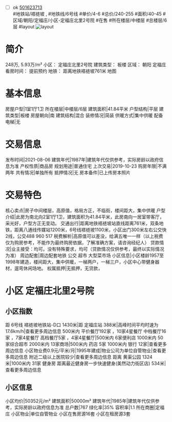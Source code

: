 - [ ] ok [501623713](https://bj.5i5j.com/ershoufang/501623713.html)  
 #地铁站/褡裢坡 ,  #地铁线/6号线
#单价/4-6 #总价/240-255 #面积/40-45   #区域/朝阳/定福庄/小区-定福庄北里2号院 #在售 #所在楼层/中楼层 #总楼层/6层 #layout 
![layout](http://image2a.5i5j.com/bdir/layout/affbb91b484249748c6f6eb292095fc7.jpg_P5.jpg) 
# 简介 
 248万,  5.93万/m² 
小区： 定福庄北里2号院
建筑类型： 板楼
区域： 朝阳 定福庄
看房时间： 提前预约
地铁： 距离地铁褡裢坡761米 地图
# 基本信息 
 房屋户型|1室1厅1卫
所在楼层|中楼层/6层
建筑面积|41.84平米
户型结构|平层
建筑类型|板楼
房屋朝向|南
建筑结构|混合
装修情况|简装
供暖方式|集中供暖
配备电梯|无
# 交易信息 
 发布时间|2021-08-06
建筑年代|1987年|建筑年代仅供参考，实际房龄以政府信息为准
产权性质|商品房
规划用途|普通住宅
上次交易|2019-10-23
购房年限|不满两年
共有情况|单独所有
抵押情况|无
房本备件|已上传房本照片
# 交易特色 
 核心卖点|房子中间楼层，高原值，格局方正，不临街，楼间距大，集中供暖
户型介绍|此房为南北向2室1厅1卫，建筑面积为41.84平米，此房南向一居室带客厅，采光好，户型方正无变动。
交通出行|距离地铁褡裢坡站直线距离761米，双条地铁，距离八通线传媒站1200米，6号线褡裢坡1100米，小区出门300米左右公交快2线，公交488   960 517
税费解析|高原值可以差没，给满五唯一一样（以上税费仅为购房参考，不能作为最终购房依据，了解准确方案，请咨询经纪人）
贷款情况|业主接受：均可。没有特殊要求，均可（贷款情况仅供参考，最终以实际情况为准）
周边配套|周边配套地铁 公交 超市 大型菜市场
小区信息|小区楼龄1957至1998年建造，楼间距大，集中供暖，一梯两户，一梯三户，小区中心带健身器材，遛弯休闲场地。
权属抵押|无抵押，无贷款，
# 小区 定福庄北里2号院
## 小区指数 
 距 6号线 褡裢坡地铁站-D口 1430米|距 定福庄站 388米|高峰时间平均时速为17.6km/h|查看更多周边信息
500米内 平价餐厅192家 ，10家4星餐厅
中档餐厅16家 ，7家4星餐厅
高档餐厅5家 ，4家4星餐厅|500米内 6家便利店
1000米内 50家综合超市
2000米内 13家商场|500米内 药店 5家
1000米内 银行 12家|查看更多周边信息
小区物业费0.9元/平米/月|1995年建成|物业公司为单位自管物业|查看更多周边信息
附近二级以上医院较少|查看更多周边信息
距离 黄渠公园 1324米|1000米内 31家 健身房
距离最近健身房一步快速健身(美然动力街区店) 534米|查看更多周边信息
## 小区信息 
 小区均价|50352元/m²
建筑面积|50000m²
建筑年代|1985年|建筑年代仅供参考，实际房龄以政府信息为准
总户数|767
绿化率|35%
容积率|1.1
所在商圈|定福庄
小区物业|单位自管物业
小区在售房源16套
小区在租房源3套
